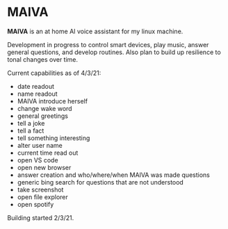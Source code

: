 # MAIVA
**MAIVA** is an at home AI voice assistant for my linux machine.

Development in progress to control smart devices, play music, answer general questions, and develop routines.
Also plan to build up resilience to tonal changes over time.

Current capabilities as of 4/3/21:

* date readout
* name readout
* MAIVA introduce herself
* change wake word
* general greetings
* tell a joke
* tell a fact
* tell something interesting
* alter user name
* current time read out
* open VS code
* open new browser
* answer creation and who/where/when MAIVA was made questions
* generic bing search for questions that are not understood
* take screenshot
* open file explorer
* open spotify

  

Building started 2/3/21.
